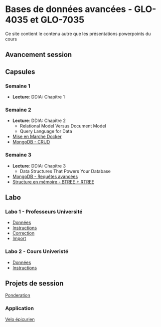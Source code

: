 # Bases de données avancées - GLO-4035 et GLO-7035
Ce site contient le contenu autre que les présentations powerpoints du cours

## Avancement session

## Capsules

### Semaine 1
* **Lecture**: DDIA: Chapitre 1

### Semaine 2
* **Lecture**: DDIA: Chapitre 2
  * Relational Model Versus Document Model
  * Query Language for Data
* [Mise en Marche Docker](https://www.youtube.com/watch?v=gogW8UEzQuE)
* [MongoDB - CRUD](https://www.youtube.com/watch?v=7Q9DW_-8GnY)

### Semaine 3
* **Lecture**: DDIA: Chapitre 3
  * Data Structures That Powers Your Database
* [MongoDB - Requêtes avancées](https://www.youtube.com/watch?v=iKDONxl1yZo)
* [Structure en mémoire - BTREE + RTREE](https://www.youtube.com/watch?v=Ym-cDh6pEjQ)

## Labo 

### Labo 1 - Professeurs Université
* [Données](labo/labo_1/bd_ulaval.json)
* [Instructions](labo/labo_1/instructions.js)
* [Correction](labo/labo_1/correction.js)
* [Import](labo/labo_1/import_script.js)

### Labo 2 - Cours Univeristé
* [Données](labo/labo_2/bd_ulaval_cours.json)
* [Instructions](labo/labo_2/instructions.js)

## Projets de session
[Ponderation](evaluations/ponderation.md)

### Application
[Velo épicurien](evaluations/projet_ingenierie.md)

